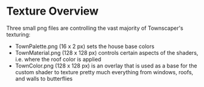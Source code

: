# Texture Overview

Three small png files are controlling the vast majority of Townscaper's texturing:

* TownPalette.png (16 x 2 px) sets the house base colors
* TownMaterial.png (128 x 128 px)  controls certain aspects of the shaders, i.e. where the roof color is applied
* TownColor.png (128 x 128 px) is an overlay that is used as a base for the custom shader to texture pretty much everything from windows, roofs, and walls to butterflies